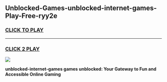 
## Unblocked-Games-unblocked-internet-games-Play-Free-ryy2e
<h3>
<a href="https://premium76.site?title=unblocked-internet-games&ref=23A">CLICK TO PLAY</a></h3>
<hr>

<h3>
<a href="https://premium76.site?title=unblocked-internet-games&ref=23A">CLICK 2 PLAY</a>
  
</h3>

<a href="https://premium76.site?title=unblocked-internet-games&ref=23A"><img src="https://clearcache.store/games.png"></a>


**unblocked-internet-games games unblocked: Your Gateway to Fun and Accessible Online Gaming**
